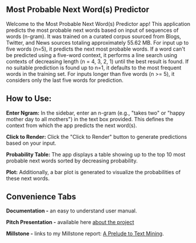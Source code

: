 ## Most Probable Next Word(s) Predictor

Welcome to the Most Probable Next Word(s) Predictor app! This application predicts the most probable next words based on input of sequences of words (n-gram). It was trained on a curated corpus sourced from Blogs, Twitter, and News sources totaling approximately 55.62 MB. For input up to five words (n=5), it predicts the next most probable words. If a word can't be predicted using a five-word context, it performs a line search using contexts of decreasing length (n = 4, 3, 2, 1) until the best result is found. If no suitable prediction is found up to n=1, it defaults to the most frequent words in the training set. For inputs longer than five words (n >= 5), it considers only the last five words for prediction.

## How to Use:
**Enter Ngram:** In the sidebar, enter an n-gram (e.g., "takes two" or "happy mother day to all mothers") in the text box provided. This defines the context from which the app predicts the next word(s).

**Click to Render:** Click the "Click to Render" button to generate predictions based on your input.

**Probability Table:** The app displays a table showing up to the top 10 most probable next words sorted by decreasing probability.

**Plot:** Additionally, a bar plot is generated to visualize the probabilities of these next words.


## Convenience Tabs

**Documentation -**  an easy to understand user manual.

**Pitch Presentation -** available here [about the project](https://rpubs.com/dawit3000/Most_Probable_Next_Words_Predictor)

**Millstone -**  links to my Millstone report: [A Prelude to Text Mining](https://rpubs.com/dawit3000/A_Prelude_to_Text_Mining).

